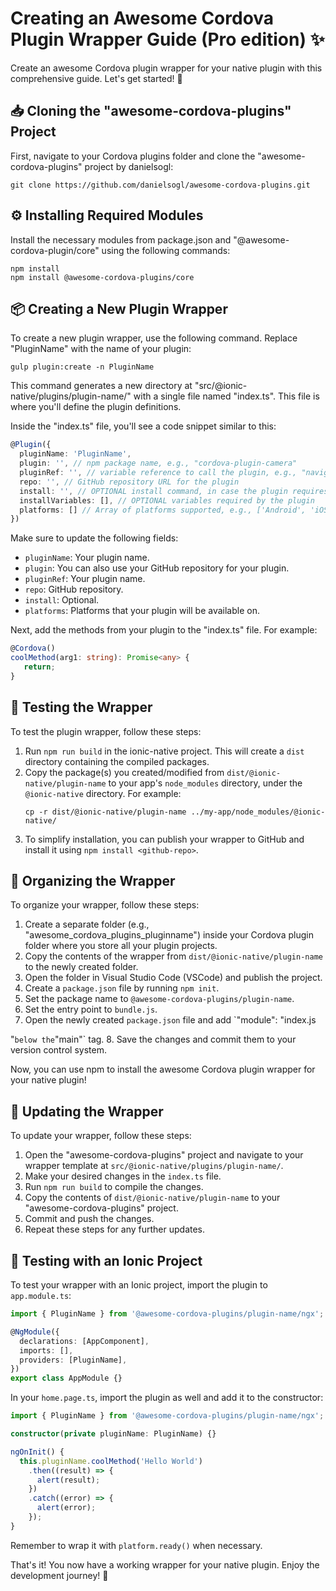 # Creating an Awesome Cordova Plugin Wrapper Guide (Pro edition) :sparkles: 

Create an awesome Cordova plugin wrapper for your native plugin with this comprehensive guide. Let's get started! :rocket:

## 📥 Cloning the "awesome-cordova-plugins" Project

First, navigate to your Cordova plugins folder and clone the "awesome-cordova-plugins" project by danielsogl:

```shell
git clone https://github.com/danielsogl/awesome-cordova-plugins.git
```

## ⚙️ Installing Required Modules

Install the necessary modules from package.json and "@awesome-cordova-plugin/core" using the following commands:

```shell
npm install
npm install @awesome-cordova-plugins/core
```

## 📦 Creating a New Plugin Wrapper

To create a new plugin wrapper, use the following command. Replace "PluginName" with the name of your plugin:

```shell
gulp plugin:create -n PluginName
```

This command generates a new directory at "src/@ionic-native/plugins/plugin-name/" with a single file named "index.ts". This file is where you'll define the plugin definitions.

Inside the "index.ts" file, you'll see a code snippet similar to this:

```typescript
@Plugin({
  pluginName: 'PluginName',
  plugin: '', // npm package name, e.g., "cordova-plugin-camera"
  pluginRef: '', // variable reference to call the plugin, e.g., "navigator.geolocation"
  repo: '', // GitHub repository URL for the plugin
  install: '', // OPTIONAL install command, in case the plugin requires variables
  installVariables: [], // OPTIONAL variables required by the plugin
  platforms: [] // Array of platforms supported, e.g., ['Android', 'iOS']
})
```

Make sure to update the following fields:

- `pluginName`: Your plugin name.
- `plugin`: You can also use your GitHub repository for your plugin.
- `pluginRef`: Your plugin name.
- `repo`: GitHub repository.
- `install`: Optional.
- `platforms`: Platforms that your plugin will be available on.

Next, add the methods from your plugin to the "index.ts" file. For example:

```typescript
@Cordova()
coolMethod(arg1: string): Promise<any> {
   return;
}
```

## 🧪 Testing the Wrapper

To test the plugin wrapper, follow these steps:

1. Run `npm run build` in the ionic-native project. This will create a `dist` directory containing the compiled packages.
2. Copy the package(s) you created/modified from `dist/@ionic-native/plugin-name` to your app's `node_modules` directory, under the `@ionic-native` directory. For example:
   ```shell
   cp -r dist/@ionic-native/plugin-name ../my-app/node_modules/@ionic-native/
   ```
3. To simplify installation, you can publish your wrapper to GitHub and install it using `npm install <github-repo>`.

## 📁 Organizing the Wrapper

To organize your wrapper, follow these steps:

1. Create a separate folder (e.g., "awesome_cordova_plugins_pluginname") inside your Cordova plugin folder where you store all your plugin projects.
2. Copy the contents of the wrapper from `dist/@ionic-native/plugin-name` to the newly created folder.
3. Open the folder in Visual Studio Code (VSCode) and publish the project.
4. Create a `package.json` file by running `npm init`.
5. Set the package name to `@awesome-cordova-plugins/plugin-name`.
6. Set the entry point to `bundle.js`.
7. Open the newly created `package.json` file and add `"module": "index.js

"` below the `"main"` tag.
8. Save the changes and commit them to your version control system.

Now, you can use npm to install the awesome Cordova plugin wrapper for your native plugin!

## 🚀 Updating the Wrapper

To update your wrapper, follow these steps:

1. Open the "awesome-cordova-plugins" project and navigate to your wrapper template at `src/@ionic-native/plugins/plugin-name/`.
2. Make your desired changes in the `index.ts` file.
3. Run `npm run build` to compile the changes.
4. Copy the contents of `dist/@ionic-native/plugin-name` to your "awesome-cordova-plugins" project.
5. Commit and push the changes.
6. Repeat these steps for any further updates.

## 🧪 Testing with an Ionic Project

To test your wrapper with an Ionic project, import the plugin to `app.module.ts`:

```typescript
import { PluginName } from '@awesome-cordova-plugins/plugin-name/ngx';

@NgModule({
  declarations: [AppComponent],
  imports: [],
  providers: [PluginName],
})
export class AppModule {}
```

In your `home.page.ts`, import the plugin as well and add it to the constructor:

```typescript
import { PluginName } from '@awesome-cordova-plugins/plugin-name/ngx';

constructor(private pluginName: PluginName) {}

ngOnInit() {
  this.pluginName.coolMethod('Hello World')
    .then((result) => {
      alert(result);
    })
    .catch((error) => {
      alert(error);
    });
}
```

Remember to wrap it with `platform.ready()` when necessary.

That's it! You now have a working wrapper for your native plugin. Enjoy the development journey! :tada:
